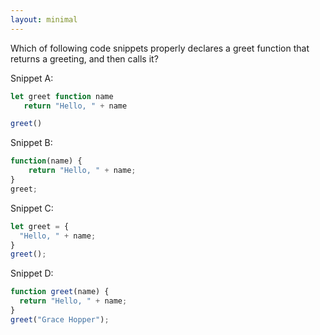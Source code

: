 ```yaml
---
layout: minimal 
---
```


Which of following code snippets properly declares a greet function that returns a greeting, and then calls it?

Snippet A:  

```js
let greet function name
   return "Hello, " + name

greet()
```

Snippet B:  

```js
function(name) {
    return "Hello, " + name;
}
greet;
```

Snippet C:  

```js
let greet = {
  "Hello, " + name;
}
greet();
```

Snippet D:  

```js
function greet(name) {
  return "Hello, " + name;
}
greet("Grace Hopper");
```
